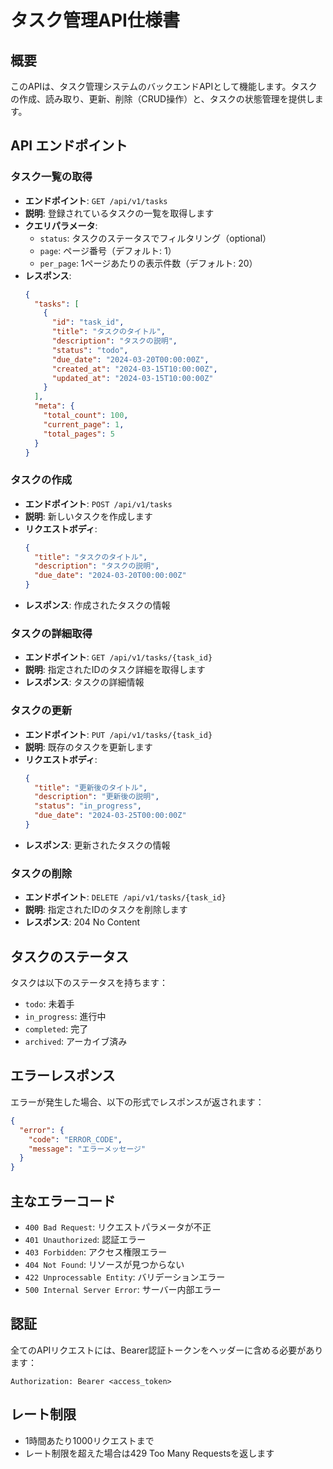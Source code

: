 # タスク管理API仕様書

## 概要
このAPIは、タスク管理システムのバックエンドAPIとして機能します。タスクの作成、読み取り、更新、削除（CRUD操作）と、タスクの状態管理を提供します。

## API エンドポイント

### タスク一覧の取得
- **エンドポイント**: `GET /api/v1/tasks`
- **説明**: 登録されているタスクの一覧を取得します
- **クエリパラメータ**:
  - `status`: タスクのステータスでフィルタリング（optional）
  - `page`: ページ番号（デフォルト: 1）
  - `per_page`: 1ページあたりの表示件数（デフォルト: 20）
- **レスポンス**:
  ```json
  {
    "tasks": [
      {
        "id": "task_id",
        "title": "タスクのタイトル",
        "description": "タスクの説明",
        "status": "todo",
        "due_date": "2024-03-20T00:00:00Z",
        "created_at": "2024-03-15T10:00:00Z",
        "updated_at": "2024-03-15T10:00:00Z"
      }
    ],
    "meta": {
      "total_count": 100,
      "current_page": 1,
      "total_pages": 5
    }
  }
  ```

### タスクの作成
- **エンドポイント**: `POST /api/v1/tasks`
- **説明**: 新しいタスクを作成します
- **リクエストボディ**:
  ```json
  {
    "title": "タスクのタイトル",
    "description": "タスクの説明",
    "due_date": "2024-03-20T00:00:00Z"
  }
  ```
- **レスポンス**: 作成されたタスクの情報

### タスクの詳細取得
- **エンドポイント**: `GET /api/v1/tasks/{task_id}`
- **説明**: 指定されたIDのタスク詳細を取得します
- **レスポンス**: タスクの詳細情報

### タスクの更新
- **エンドポイント**: `PUT /api/v1/tasks/{task_id}`
- **説明**: 既存のタスクを更新します
- **リクエストボディ**:
  ```json
  {
    "title": "更新後のタイトル",
    "description": "更新後の説明",
    "status": "in_progress",
    "due_date": "2024-03-25T00:00:00Z"
  }
  ```
- **レスポンス**: 更新されたタスクの情報

### タスクの削除
- **エンドポイント**: `DELETE /api/v1/tasks/{task_id}`
- **説明**: 指定されたIDのタスクを削除します
- **レスポンス**: 204 No Content

## タスクのステータス
タスクは以下のステータスを持ちます：
- `todo`: 未着手
- `in_progress`: 進行中
- `completed`: 完了
- `archived`: アーカイブ済み

## エラーレスポンス
エラーが発生した場合、以下の形式でレスポンスが返されます：
```json
{
  "error": {
    "code": "ERROR_CODE",
    "message": "エラーメッセージ"
  }
}
```

## 主なエラーコード
- `400 Bad Request`: リクエストパラメータが不正
- `401 Unauthorized`: 認証エラー
- `403 Forbidden`: アクセス権限エラー
- `404 Not Found`: リソースが見つからない
- `422 Unprocessable Entity`: バリデーションエラー
- `500 Internal Server Error`: サーバー内部エラー

## 認証
全てのAPIリクエストには、Bearer認証トークンをヘッダーに含める必要があります：
```
Authorization: Bearer <access_token>
```

## レート制限
- 1時間あたり1000リクエストまで
- レート制限を超えた場合は429 Too Many Requestsを返します
